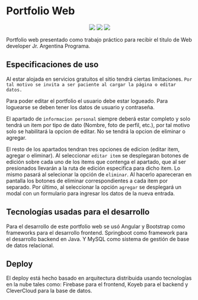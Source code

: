 # Portfolio Web
<p align="center">
<img src= "https://img.shields.io/badge/STATUS-En%20desarrollo-green">
<img src= "https://img.shields.io/badge/ISSUES-0-green">
<img src= "https://img.shields.io/badge/LICENSE-not%20specified-yellowgreen">
</p>
Portfolio web presentado como trabajo práctico para recibir el titulo de Web developer Jr. Argentina Programa.

## Especificaciones de uso

Al estar alojada en servicios gratuitos el sitio tendrá ciertas limitaciones. `Por tal motivo se invita a ser paciente al cargar la página o editar datos.`

Para poder editar el portfolio el usuario debe estar logueado. Para loguearse se deben tener los datos de usuario y contraseña.

El apartado de `informacion personal` siempre deberá estar completo y solo tendrá un item por tipo de dato (Nombre, foto de perfil, etc.), por tal motivo solo se habilitará la opcion de editar. No se tendrá la opcion de eliminar o agregar.

El resto de los apartados tendran tres opciones de edicion (editar item, agregar o eliminar). Al seleccionar `editar item` se desplegaran botones de edición sobre cada uno de los items que contenga el apartado, que al ser presionados llevarán a la ruta de edición especifica para dicho item. Lo mismo pasará al selecionar la opción de `eliminar`. Al hacerlo apareceran en pantalla los botones de eliminar correspondientes a cada item por separado. Por último, al seleccionar la opción `agregar` se desplegará un modal con un formulario para ingresar los datos de la nueva entrada.

## Tecnologías usadas para el desarrollo

Para el desarrollo de este portfolio web se usó Angular y Bootstrap como frameworks para el desarrollo frontend. Springboot como framework para el desarrollo backend en Java. Y MySQL como sistema de gestión de base de datos relacional.

## Deploy

El deploy está hecho basado en arquitectura distribuida usando tecnologías en la nube tales como: Firebase para el frontend, Koyeb para el backend y CleverCloud para la base de datos.
